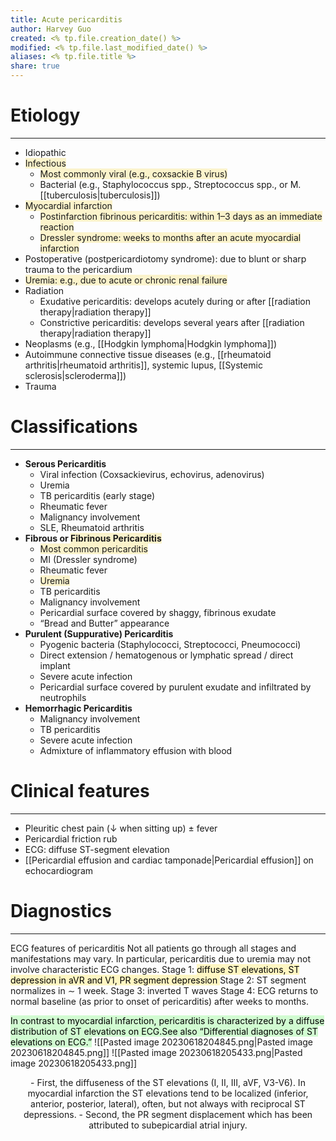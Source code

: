 ```yaml
---
title: Acute pericarditis
author: Harvey Guo
created: <% tp.file.creation_date() %>
modified: <% tp.file.last_modified_date() %>
aliases: <% tp.file.title %>
share: true
---
```

# Etiology
---
- Idiopathic
- <span style="background:rgba(240, 200, 0, 0.2)">Infectious</span>
	- <span style="background:rgba(240, 200, 0, 0.2)">Most commonly viral (e.g., coxsackie B virus) </span>
	- Bacterial (e.g., Staphylococcus spp., Streptococcus spp., or M. [[tuberculosis|tuberculosis]])
- <span style="background:rgba(240, 200, 0, 0.2)">Myocardial infarction</span>
	- <span style="background:rgba(240, 200, 0, 0.2)">Postinfarction fibrinous pericarditis: within 1–3 days as an immediate reaction</span>
	- <span style="background:rgba(240, 200, 0, 0.2)">Dressler syndrome: weeks to months after an acute myocardial infarction</span>
- Postoperative (postpericardiotomy syndrome): due to blunt or sharp trauma to the pericardium
- <span style="background:rgba(240, 200, 0, 0.2)">Uremia: e.g., due to acute or chronic renal failure</span>
- Radiation
	- Exudative pericarditis: develops acutely during or after [[radiation therapy|radiation therapy]]
	- Constrictive pericarditis: develops several years after [[radiation therapy|radiation therapy]]
- Neoplasms (e.g., [[Hodgkin lymphoma|Hodgkin lymphoma]])
- Autoimmune connective tissue diseases (e.g., [[rheumatoid arthritis|rheumatoid arthritis]], systemic lupus, [[Systemic sclerosis|scleroderma]])
- Trauma
# Classifications
---
- **Serous Pericarditis**
    - Viral infection (Coxsackievirus, echovirus, adenovirus)
    - Uremia
    - TB pericarditis (early stage)
    - Rheumatic fever
    - Malignancy involvement
    - SLE, Rheumatoid arthritis
- **Fibrous or <span style="background:rgba(240, 200, 0, 0.2)">Fibrinous Pericarditis</span>**
	- <span style="background:rgba(240, 200, 0, 0.2)">Most common pericarditis</span>
    - MI (Dressler syndrome)
    - Rheumatic fever
    - <span style="background:rgba(240, 200, 0, 0.2)">Uremia</span>
    - TB pericarditis
    - Malignancy involvement
    - Pericardial surface covered by shaggy, fibrinous exudate
    - “Bread and Butter” appearance
- **Purulent (Suppurative) Pericarditis**
    - Pyogenic bacteria (Staphylococci, Streptococci, Pneumococci)
    - Direct extension / hematogenous or lymphatic spread / direct implant
    - Severe acute infection
    - Pericardial surface covered by purulent exudate and infiltrated by neutrophils
- **Hemorrhagic Pericarditis**
    - Malignancy involvement
    - TB pericarditis
    - Severe acute infection
    - Admixture of inflammatory effusion with blood
# Clinical features
---
- Pleuritic chest pain (↓ when sitting up) ± fever
- Pericardial friction rub
- ECG: diffuse ST-segment elevation
- [[Pericardial effusion and cardiac tamponade|Pericardial effusion]] on echocardiogram

# Diagnostics
---
ECG features of pericarditis
Not all patients go through all stages and manifestations may vary. In particular, pericarditis due to uremia may not involve characteristic ECG changes. 
Stage 1: <mark style="background: #FFF3A3A6;">diffuse ST elevations, ST depression in aVR and V1, PR segment depression </mark>
Stage 2: ST segment normalizes in ∼ 1 week.
Stage 3: inverted T waves
Stage 4: ECG returns to normal baseline (as prior to onset of pericarditis) after weeks to months.

<mark style="background: #BBFABBA6;">In contrast to myocardial infarction, pericarditis is characterized by a diffuse distribution of ST elevations on ECG.See also “Differential diagnoses of ST elevations on ECG.”</mark>
![[Pasted image 20230618204845.png|Pasted image 20230618204845.png]]
![[Pasted image 20230618205433.png|Pasted image 20230618205433.png]]
<center>
- First, the diffuseness of the ST elevations (I, II, III, aVF, V3-V6). In myocardial infarction the ST elevations tend to be localized (inferior, anterior, posterior, lateral), often, but not always with reciprocal ST depressions.
- Second, the PR segment displacement which has been attributed to subepicardial atrial injury.
</center>